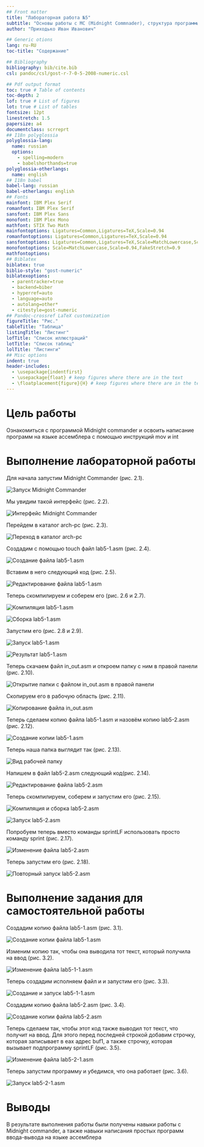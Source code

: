 ```yaml
---
## Front matter
title: "Лабораторная работа №5"
subtitle: "Основы работы с MC (Midnight Commnader), структура программы на языке ассемблера NASM, системные вызовы в OC GNU Linux"
author: "Приходько Иван Иванович"

## Generic otions
lang: ru-RU
toc-title: "Содержание"

## Bibliography
bibliography: bib/cite.bib
csl: pandoc/csl/gost-r-7-0-5-2008-numeric.csl

## Pdf output format
toc: true # Table of contents
toc-depth: 2
lof: true # List of figures
lot: true # List of tables
fontsize: 12pt
linestretch: 1.5
papersize: a4
documentclass: scrreprt
## I18n polyglossia
polyglossia-lang:
  name: russian
  options:
	- spelling=modern
	- babelshorthands=true
polyglossia-otherlangs:
  name: english
## I18n babel
babel-lang: russian
babel-otherlangs: english
## Fonts
mainfont: IBM Plex Serif
romanfont: IBM Plex Serif
sansfont: IBM Plex Sans
monofont: IBM Plex Mono
mathfont: STIX Two Math
mainfontoptions: Ligatures=Common,Ligatures=TeX,Scale=0.94
romanfontoptions: Ligatures=Common,Ligatures=TeX,Scale=0.94
sansfontoptions: Ligatures=Common,Ligatures=TeX,Scale=MatchLowercase,Scale=0.94
monofontoptions: Scale=MatchLowercase,Scale=0.94,FakeStretch=0.9
mathfontoptions:
## Biblatex
biblatex: true
biblio-style: "gost-numeric"
biblatexoptions:
  - parentracker=true
  - backend=biber
  - hyperref=auto
  - language=auto
  - autolang=other*
  - citestyle=gost-numeric
## Pandoc-crossref LaTeX customization
figureTitle: "Рис."
tableTitle: "Таблица"
listingTitle: "Листинг"
lofTitle: "Список иллюстраций"
lotTitle: "Список таблиц"
lolTitle: "Листинги"
## Misc options
indent: true
header-includes:
  - \usepackage{indentfirst}
  - \usepackage{float} # keep figures where there are in the text
  - \floatplacement{figure}{H} # keep figures where there are in the text
---
```


# Цель работы

Ознакомиться с программой Midnight commander и освоить написание программ на языке ассемблера с помощью инструкций mov и int

# Выполнение лабораторной работы

Для начала запустим Midnight Commander (рис. 2.1).

![Запуск Midnight Commander](image/1.PNG)

Мы увидим такой интерфейс (рис. 2.2).

![Интерфейс Midnight Commander](image/2.PNG)

Перейдем в каталог arch-pc (рис. 2.3).

![Переход в каталог arch-pc](image/3.PNG)

Создадим с помощью touch файл lab5-1.asm (рис. 2.4).

![Создание файла lab5-1.asm](image/4.PNG)

Вставим в него следующий код (рис. 2.5).

![Редактирование файла lab5-1.asm](image/0.PNG)

Теперь скомпилируем и соберем его (рис. 2.6 и 2.7).

![Компиляция lab5-1.asm](image/5.PNG)

![Сборка lab5-1.asm](image/6.PNG)

Запустим его (рис. 2.8 и 2.9).

![Запуск lab5-1.asm](image/7.PNG)

![Результат lab5-1.asm](image/8.PNG)

Теперь скачаем файл in_out.asm и откроем папку с ним в правой панели (рис. 2.10).

![Открытие папки с файлом in_out.asm в правой панели](image/9.PNG)

Скопируем его в рабочую область (рис. 2.11).

![Копирование файла in_out.asm](image/10.PNG)

Теперь сделаем копию файла lab5-1.asm и назовём копию lab5-2.asm (рис. 2.12).

![Создание копии lab5-1.asm](image/11.PNG)

Теперь наша папка выглядит так (рис. 2.13).

![Вид рабочей папку](image/12.PNG)

Напишем в файл lab5-2.asm следующий код(рис. 2.14).

![Редактирование файла lab5-2.asm](image/13.PNG)

Теперь скомпилируем, соберем и запустим его (рис. 2.15).

![Компиляция и сборка lab5-2.asm](image/14.PNG)

![Запуск lab5-2.asm](image/15.PNG)

 Попробуем теперь вместо команды sprintLF использовать просто команду sprint (рис. 2.17).

![Изменение файла lab5-2.asm](image/16.PNG)

Теперь запустим его (рис. 2.18).

![Повторный запуск lab5-2.asm](image/17.PNG)

# Выполнение задания для самостоятельной работы

Создадим копию файла lab5-1.asm (рис. 3.1).

![Создание копии файла lab5-1.asm](image/31.PNG)

Изменим копию так, чтобы она выводила тот текст, который получила на ввод (рис. 3.2).

![Изменение файла lab5-1-1.asm](image/32.PNG)

Теперь создадим исполняем файл и и запустим его (рис. 3.3).

![Создание и запуск lab5-1-1.asm](image/33.PNG)

Создадим копию файла lab5-2.asm (рис. 3.4).

![Создание копии файла lab5-2.asm](image/34.PNG)

Теперь сделаем так, чтобы этот код также выводил тот текст, что получит на ввод. Для этого перед последней строкой добавим строчку, которая записывает в eax адрес buf1, а также строчку, которая вызывает подпрограмму sprintLF (рис. 3.5).

![Изменение файла lab5-2-1.asm](image/35.PNG)

Теперь запустим программу и убедимся, что она работает (рис. 3.6).

![Запуск lab5-2-1.asm](image/36.PNG)

# Выводы

В результате выполнения работы были получены навыки работы с Midnight commander, а также навыки написания простых программ ввода-вывода на языке ассемблера

